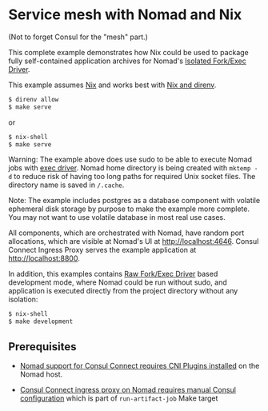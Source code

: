 Service mesh with Nomad and Nix
===============================

(Not to forget Consul for the "mesh" part.)

This complete example demonstrates how Nix could be used to package fully self-contained application archives for Nomad's [Isolated Fork/Exec Driver](https://www.nomadproject.io/docs/drivers/exec).

This example assumes [Nix](https://nixos.org/download.html) and works best with [Nix and direnv](https://nix.dev/tutorials/declarative-and-reproducible-developer-environments.html#direnv-automatically-activating-the-environment-on-directory-change).

```bash
$ direnv allow
$ make serve
```

or

```bash
$ nix-shell
$ make serve
```

Warning: The example above does use sudo to be able to execute Nomad jobs with [exec driver](https://www.nomadproject.io/docs/drivers/exec). Nomad home directory is being created with `mktemp -d` to reduce risk of having too long paths for required Unix socket files. The directory name is saved in `/.cache`.

Note: The example includes postgres as a database component with volatile ephemeral disk storage by purpose to make the example more complete. You may not want to use volatile database in most real use cases.

All components, which are orchestrated with Nomad, have random port allocations, which are visible at Nomad's UI at [http://localhost:4646](http://localhost:4646). Consul Connect Ingress Proxy serves the example application at [http://localhost:8800](http://localhost:8800).

In addition, this examples contains [Raw Fork/Exec Driver](https://www.nomadproject.io/docs/drivers/raw_exec) based development mode, where Nomad could be run without sudo, and application is executed directly from the project directory without any isolation:

```bash
$ nix-shell
$ make development
```

Prerequisites
-------------

* [Nomad support for Consul Connect requires CNI Plugins installed](https://www.nomadproject.io/docs/integrations/consul-connect#cni-plugins) on the Nomad host.

* [Consul Connect ingress proxy on Nomad requires manual Consul configuration](https://github.com/hashicorp/nomad/issues/8647) which is part of `run-artifact-job` Make target
